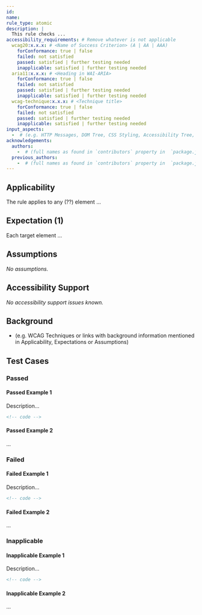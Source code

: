 ```yaml
---
id:
name:
rule_type: atomic
description: |
  This rule checks ...
accessibility_requirements: # Remove whatever is not applicable
  wcag20:x.x.x: # <Name of Success Criterion> (A | AA | AAA)
    forConformance: true | false
    failed: not satisfied
    passed: satisfied | further testing needed
    inapplicable: satisfied | further testing needed
  aria11:x.x.x: # <Heading in WAI-ARIA>
    forConformance: true | false
    failed: not satisfied
    passed: satisfied | further testing needed
    inapplicable: satisfied | further testing needed
  wcag-technique:x.x.x: # <Technique title>
    forConformance: true | false
    failed: not satisfied
    passed: satisfied | further testing needed
    inapplicable: satisfied | further testing needed
input_aspects:
  -  # (e.g. HTTP Messages, DOM Tree, CSS Styling, Accessibility Tree, Language, etc.,)
acknowledgements:
  authors:
    -  # (full names as found in `contributors` property in  `package.json` - if not yet listed, please have authors added to the list)
  previous_authors:
    -  # (full names as found in `contributors` property in  `package.json` - if not yet listed, please have authors added to the list)
---
```


## Applicability

The rule applies to any (??) element ...

## Expectation (1)

Each target element ...

## Assumptions

_No assumptions._

## Accessibility Support

_No accessibility support issues known._

## Background

- (e.g. WCAG Techniques or links with background information mentioned in Applicability, Expectations or Assumptions)

## Test Cases

### Passed

#### Passed Example 1

Description...

```html
<!-- code -->
```

#### Passed Example 2

...

### Failed

#### Failed Example 1

Description...

```html
<!-- code -->
```

#### Failed Example 2

...

### Inapplicable

#### Inapplicable Example 1

Description...

```html
<!-- code -->
```

#### Inapplicable Example 2

...
